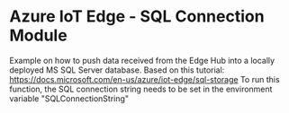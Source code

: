 # Azure IoT Edge - SQL Connection Module
Example on how to push data received from the Edge Hub into a locally deployed MS SQL Server database. Based on this tutorial: https://docs.microsoft.com/en-us/azure/iot-edge/sql-storage 
To run this function, the SQL connection string needs to be set in the environment variable "SQLConnectionString"